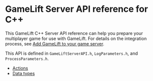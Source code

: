 # GameLift Server API reference for C\+\+<a name="integration-server-sdk-cpp-ref"></a>

This GameLift C\+\+ Server API reference can help you prepare your multiplayer game for use with GameLift\. For details on the integration process, see [Add GameLift to your game server](gamelift-sdk-server-api.md)\.

This API is defined in `GameLiftServerAPI.h`, `LogParameters.h`, and `ProcessParameters.h`\.
+ [Actions](integration-server-sdk-cpp-ref-actions.md)
+ [Data types](integration-server-sdk-cpp-ref-datatypes.md)